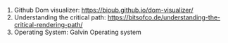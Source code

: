 1. Github Dom visualizer: https://bioub.github.io/dom-visualizer/
2. Understanding the critical path: https://bitsofco.de/understanding-the-critical-rendering-path/
3. Operating System: Galvin Operating system